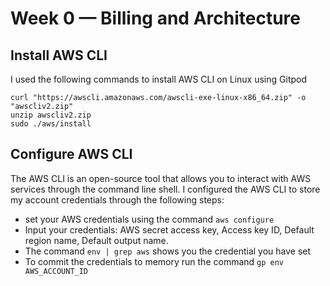 # Week 0 — Billing and Architecture
## Install AWS CLI
I used the following commands to install AWS CLI on Linux using Gitpod
```
curl "https://awscli.amazonaws.com/awscli-exe-linux-x86_64.zip" -o "awscliv2.zip"
unzip awscliv2.zip
sudo ./aws/install

```
## Configure AWS CLI
The AWS CLI is an open-source tool that allows you to interact with AWS services through the command line shell.
I configured the AWS CLI to store my account credentials through the following steps:
- set your AWS credentials using the command ```aws configure```
- Input your credentials: AWS secret access key, Access key ID, Default region name, Default output name.
- The command ```env | grep aws``` shows you the credential you have set
- To commit the credentials to memory run the command ```gp env AWS_ACCOUNT_ID```


